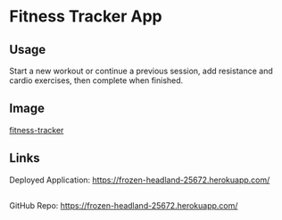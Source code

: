 # Fitness Tracker App

## Usage
Start a new workout or continue a previous session, add resistance and cardio exercises, then complete when finished.

## Image 
[fitness-tracker](https://raw.githubusercontent.com/LexTheMenace/fitnessTracker/master/public/fittrackerscrenshot.png)
## Links
Deployed Application: https://frozen-headland-25672.herokuapp.com/
## 
GitHub Repo: https://frozen-headland-25672.herokuapp.com/

